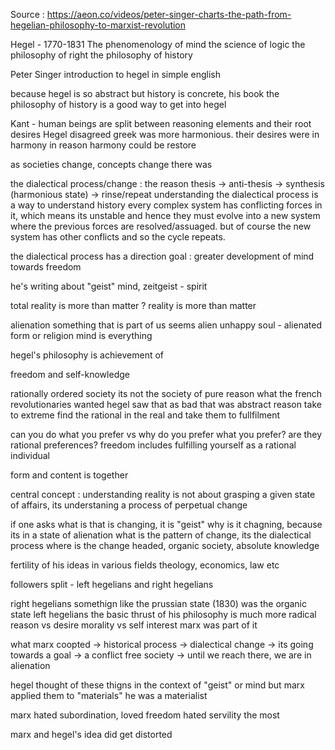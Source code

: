 Source : https://aeon.co/videos/peter-singer-charts-the-path-from-hegelian-philosophy-to-marxist-revolution

Hegel - 1770-1831
	The phenomenology of mind
	the science of logic
	the philosophy of right
	the philosophy of history

Peter Singer
	introduction to hegel in simple english

because hegel is so abstract but history is concrete, his book the philosophy of history is a good way to get into hegel

Kant - 
	human beings are split between reasoning elements and their root desires
Hegel disagreed
	greek was more harmonious. their desires were in harmony in reason
	harmony could be restore

as societies change, concepts change
there was 

the dialectical process/change :
the reason
	thesis -> anti-thesis -> synthesis (harmonious state) -> rinse/repeat
understanding the dialectical process is a way to understand history
every complex system has conflicting forces in it, which means its unstable and hence they must evolve into a new system where the previous forces are resolved/assuaged. but of course the new system has other conflicts and so the cycle repeats.

the dialectical process has a direction
	goal : greater development of mind towards freedom

he's writing about "geist"
	mind, 
	zeitgeist - spirit

total reality is more than matter ?
	reality is more than matter

alienation
	something that is part of us seems alien
	unhappy soul - alienated form or religion
mind is everything

hegel's philosophy is achievement of 

freedom and self-knowledge

rationally ordered society
	its not the society of pure reason 
		what the french revolutionaries wanted
			hegel saw that as bad
				that was abstract reason take to extreme
	find the rational in the real and take them to fullfilment

can you do what you prefer vs why do you prefer what you prefer?
	are they rational preferences?
freedom includes fulfilling yourself as a rational individual

form and content is together

central concept : 
	understanding reality is not about grasping a given state of affairs, its understaning a process of perpetual change

if one asks what is that is changing, it is "geist"
					why is it chagning, because its in a state of alienation
					what is the pattern of change, its the dialectical process
					where is the change headed, organic society, absolute knowledge 

fertility of his ideas in various fields
	theology, economics, law etc

followers split - left hegelians and right hegelians

right hegelians
	somethign like the prussian state (1830) was the organic state
left hegelians
	the basic thrust of his philosophy is much more radical
		reason vs desire
		morality vs self interest
	marx was part of it

what marx coopted
	-> historical process
	-> dialectical change
	-> its going towards a goal
	-> a conflict free society
	-> until we reach there, we are in alienation

hegel thought of these thigns in the context of "geist" or mind but marx applied them to "materials"
	he was a materialist

marx hated subordination, loved freedom
	hated servility the most

marx and hegel's idea did get distorted





























